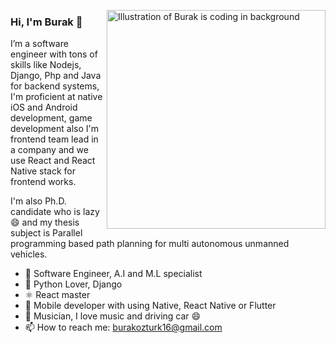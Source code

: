 <a href="https://github.com/burakozturk16/burakozturk16/blob/main/burak_story.mp4" target="_blank"><img align="right" style="float:right" src="https://github.com/burakozturk16/burakozturk16/blob/main/burakstory.jpg" alt="Illustration of Burak is coding in background" width=350px/></a>

### Hi, I'm Burak 👋

I’m a software engineer with tons of skills like Nodejs, Django, Php and Java for backend systems, I'm proficient at native iOS and Android development, game development also I'm frontend team lead in a company and we use React and React Native stack for frontend works. 

I'm also Ph.D. candidate who is lazy 😄 and my thesis subject is Parallel programming based path planning for multi autonomous unmanned vehicles.

- 👔 Software Engineer, A.I and M.L specialist
- 🐍 Python Lover, Django
- ⚛️ React master
- 📱 Mobile developer with using Native, React Native or Flutter
- 🎼 Musician, I love music and driving car 😄
- 📫 How to reach me: burakozturk16@gmail.com
